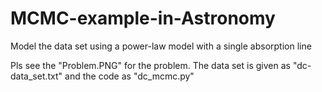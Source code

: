 # MCMC-example-in-Astronomy
Model the data set using a power-law model with a single absorption line

Pls see the "Problem.PNG" for the problem. The data set is given as "dc-data_set.txt" and the code as "dc_mcmc.py"
